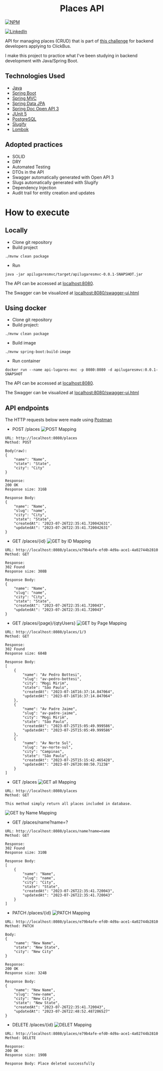 <h1 align="center">Places API</h1>

[![NPM](https://img.shields.io/npm/l/react)](https://github.com/magrininicolas/placesAPIMVC/blob/main/LICENSE)

[![LinkedIn](https://img.shields.io/badge/LinkedIn-0077B5?style=for-the-badge&logo=linkedin&logoColor=white)](https://www.linkedin.com/in/nicolasgmpereira)


API for managing places (CRUD) that is part of [this challenge](https://github.com/RocketBus/quero-ser-clickbus/tree/master/testes/backend-developer) for backend developers applying to ClickBus.

I make this project to practice what I've been studying in backend development with Java/Spring Boot.

## Technologies Used

- [Java](https://docs.oracle.com/en/java/)
- [Spring Boot](https://spring.io/projects/spring-boot/)
- [Spring MVC](https://docs.spring.io/spring-framework/reference/web/webmvc.html)
- [Spring Data JPA](https://spring.io/projects/spring-data-jpa)
- [Spring Doc Open API 3](https://springdoc.org)
- [JUnit 5](https://junit.org/junit5/docs/current/user-guide/)
- [PostgreSQL](https://www.postgresql.org)
- [Slugify](https://github.com/slugify/slugify)
- [Lombok](https://projectlombok.org)

## Adopted practices

- SOLID
- DRY
- Automated Testing
- DTOs in the API
- Swagger automatically generated with Open API 3
- Slugs automatically generated with Slugify
- Dependency Injection
- Audit trail for entity creation and updates

# How to execute

## Locally

- Clone git repository
- Build project

```
./mvnw clean package
```

- Run

```
java -jar apilugaresmvc/target/apilugaresmvc-0.0.1-SNAPSHOT.jar
```

The API can be accessed at [localhost:8080](http://localhost:8080).

The Swagger can be visualized at [localhost:8080/swagger-ui.html](http://localhost:8080/swagger-ui.html)

## Using docker

- Clone git repository
- Build project:

```
./mvnw clean package
```

- Build image

```
./mvnw spring-boot:build-image
```

- Run container

```
docker run --name api-lugares-mvc -p 8080:8080 -d apilugaresmvc:0.0.1-SNAPSHOT
```

The API can be accessed at [localhost:8080](http://localhost:8080).

The Swagger can be visualized at [localhost:8080/swagger-ui.html](http://localhost:8080/swagger-ui.html)

## API endpoints

The HTTP requests below were made using [Postman](https://www.postman.com/downloads/)

- POST /places
![POST Mapping](https://github.com/magrininicolas/placesAPIMVC/blob/main/src/main/resources/imgs/post.png)
```
URL: http://localhost:8080/places
Method: POST

Body(raw):
{
    "name": "Name",
    "state": "State",
    "city": "City"
}

Response:
200 OK
Response size: 316B

Response Body:
{
    "name": "Name",
    "slug": "name",
    "city": "City",
    "state": "State",
    "createdAt": "2023-07-26T22:35:41.720042631",
    "updatedAt": "2023-07-26T22:35:41.720042631"
}
```

- GET /places/{id}
![GET by ID Mapping](https://github.com/magrininicolas/placesAPIMVC/blob/main/src/main/resources/imgs/getid.png)
```
URL: http://localhost:8080/places/e79b4afe-efd0-4d9a-ace1-4a02744b2810
Method: GET

Response:
302 Found
Response size: 308B

Response Body:
{
    "name": "Name",
    "slug": "name",
    "city": "City",
    "state": "State",
    "createdAt": "2023-07-26T22:35:41.720043",
    "updatedAt": "2023-07-26T22:35:41.720043"
}
```

- GET /places/{page}/{qtyUsers}
![GET by Page Mapping](https://github.com/magrininicolas/placesAPIMVC/blob/main/src/main/resources/imgs/getpage.png)
```
URL: http://localhost:8080/places/1/3
Method: GET

Response:
302 Found
Response size: 684B

Response Body:
[
    {
        "name": "Av Pedro Bottesi",
        "slug": "av-pedro-bottesi",
        "city": "Mogi Mirim",
        "state": "São Paulo",
        "createdAt": "2023-07-16T16:37:14.847064",
        "updatedAt": "2023-07-16T16:37:14.847064"
    },
    {
        "name": "Av Padre Jaime",
        "slug": "av-padre-jaime",
        "city": "Mogi Mirim",
        "state": "São Paulo",
        "createdAt": "2023-07-25T15:05:49.999586",
        "updatedAt": "2023-07-25T15:05:49.999586"
    },
    {
        "name": "Av Norte Sul",
        "slug": "av-norte-sul",
        "city": "Campinas",
        "state": "São Paulo",
        "createdAt": "2023-07-25T15:15:42.465428",
        "updatedAt": "2023-07-26T20:00:50.71238"
    }
]
```

- GET /places
![GET all Mapping](https://github.com/magrininicolas/placesAPIMVC/blob/main/src/main/resources/imgs/getall.png)
```
URL: http://localhost:8080/places
Method: GET

This method simply return all places included in database.
```
![GET by Name Mapping](https://github.com/magrininicolas/placesAPIMVC/blob/main/src/main/resources/imgs/getname.png)
- GET /places/name?name=?

```
URL: http://localhost:8080/places/name?name=name
Method: GET

Response:
302 Found
Response size: 310B

Response Body:
[
    {
        "name": "Name",
        "slug": "name",
        "city": "City",
        "state": "State",
        "createdAt": "2023-07-26T22:35:41.720043",
        "updatedAt": "2023-07-26T22:35:41.720043"
    }
]
```

- PATCH /places/{id}
![PATCH Mapping](https://github.com/magrininicolas/placesAPIMVC/blob/main/src/main/resources/imgs/patch.png)
```
URL: http://localhost:8080/places/e79b4afe-efd0-4d9a-ace1-4a02744b2810
Method: PATCH

Body:
{
    "name": "New Name",
    "state": "New State",
    "city": "New City"
}

Response:
200 OK
Response size: 324B

Response Body:
{
    "name": "New Name",
    "slug": "new-name",
    "city": "New City",
    "state": "New State",
    "createdAt": "2023-07-26T22:35:41.720043",
    "updatedAt": "2023-07-26T22:48:52.487206527"
}
```

- DELETE /places/{id}
![DELET Mapping](https://github.com/magrininicolas/placesAPIMVC/blob/main/src/main/resources/imgs/delete.png)
```
URL: http://localhost:8080/places/e79b4afe-efd0-4d9a-ace1-4a02744b2810
Method: DELETE

Response:
200 OK
Response size: 190B

Response Body: Place deleted successfully
```
